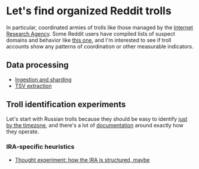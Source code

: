 # Let's find organized Reddit trolls
In particular, coordinated armies of trolls like those managed by the [Internet
Research Agency](https://en.wikipedia.org/wiki/Internet_Research_Agency). Some
Reddit users have compiled lists of suspect domains and behavior like [this
one](https://www.reddit.com/r/Fuckthealtright/comments/9hspmo/the_donald_is_actively_promoting_russian/),
and I'm interested to see if troll accounts show any patterns of coordination or
other measurable indicators.

## Data processing
- [Ingestion and sharding](data-ingestion-sharding.md)
- [TSV extraction](data-tsv.md)

## Troll identification experiments
Let's start with Russian trolls because they should be easy to identify [just by
the timezone](https://twitter.com/LamarWhiteJr/status/1040138113279045632), and
there's a lot of
[documentation](https://en.wikipedia.org/wiki/Timeline_of_Russian_interference_in_the_2016_United_States_elections)
around exactly how they operate.

### IRA-specific heuristics
- [Thought experiment: how the IRA is structured, maybe](ira-structure.md)
